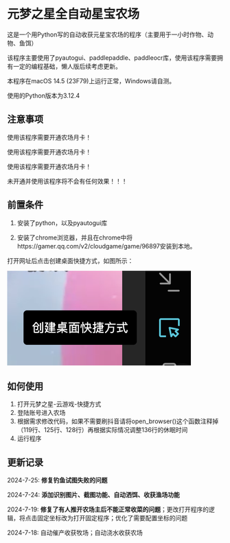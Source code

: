 # 元梦之星全自动星宝农场

这是一个用Python写的自动收获元星宝农场的程序（主要用于一小时作物、动物、鱼饵）

该程序主要使用了pyautogui、paddlepaddle、paddleocr库，使用该程序需要拥有一定的编程基础，懒人版后续考虑更新。

本程序在macOS 14.5 (23F79)上运行正常，Windows请自测。

使用的Python版本为3.12.4

## 注意事项

使用该程序需要开通农场月卡！

使用该程序需要开通农场月卡！

使用该程序需要开通农场月卡！

未开通并使用该程序将不会有任何效果！！！

## 前置条件

1. 安装了python，以及pyautogui库

2. 安装了chrome浏览器，并且在chrome中将https://gamer.qq.com/v2/cloudgame/game/96897安装到本地。

打开网址后点击创建桌面快捷方式，如图所示：

![image-20240719193556815](image-20240719193556815.png)

## 如何使用

1. 打开元梦之星-云游戏-快捷方式
2. 登陆账号进入农场
3. 根据需求修改代码，如果不需要刷抖音请将open_browser()这个函数注释掉（119行、125行、128行）再根据实际情况调整136行的休眠时间
4. 运行程序

## 更新记录

2024-7-25: **修复钓鱼试图失败的问题**

2024-7-24: **添加识别图片、截图功能、自动洒饵、收获渔场功能**

2024-7-19: **修复了有人推开农场主后不能正常收菜的问题**；更改打开程序的逻辑，将点击固定坐标改为打开固定程序；优化了需要配置坐标的问题

2024-7-18: 自动催产收获牧场；自动浇水收获农场

